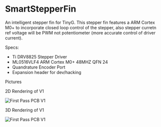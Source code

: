 SmartStepperFin
===============

An intelligent stepper fin for TinyG. This stepper fin features a ARM Cortex M0+ to incorporate closed loop control of the stepper, also stepper curretn ref voltage will be PWM not potentiometer (more accurate control of driver current).

Specs:
- Ti DRV8825 Stepper Driver
- ML0516VLF4 ARM Cortex M0+ 48MHZ QFN 24
- Quandrature Encoder Port
- Expansion header for dev/hacking


Pictures

2D Rendering of V1

![First Pass PCB V1](PCB/StepperFin2D.png)


3D Rendering of V1

![First Pass PCB V1](PCB/StepperFin3D.png)
